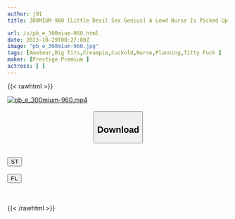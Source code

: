 ```yaml
---
author: j91
title: 300MIUM-960 [Little Devil Sex Genius] A Lewd Nurse Is Picked Up In Reverse! ! Forbidden Cuckold Document! ! Innocently Seducing Men Who Have Girlfriends With Their Squishy F Cups And Natural Eroticism! ! A Slut Who Loves Creampies And Is F****d To Eat Raw Dick, Saying, "I Don’t Want It If It’s Not Raw!" ! ! [NTR Reverse] (Satsuki Mei)

url: /v/pb_e_300mium-960.html
date: 2023-10-29T00:27:00Z
image: "pb_e_300mium-960.jpg"
tags: [Amateur,Big Tits,Creampie,Cuckold,Nurse,Planning,Titty Fuck ]
maker: [Prestige Premium ]
actress: [ ]
---
```



{{< rawhtml >}}

<div class="video" data-videoid="QPebLQrG4vS8Y3">
    <a href="javascript:;">
        <img src="https://my.j91.asia/v/pb_e_300mium-960.jpg" width="WIDTH" height="HEIGHT" alt="pb_e_300mium-960.mp4" loading="lazy">
    </a>
</div>

<script type="text/javascript" src="https://j91.asia/asset/on-demand-st.js"></script>

<br>
  <link rel="stylesheet" href="https://j91.asia/asset/bs5.css">
  
  <center>
  <button class="btn btn-primary" type="button" data-bs-toggle="collapse" data-bs-target=".multi-collapse" aria-expanded="false" aria-controls="multiCollapseExample1 multiCollapseExample2"><h2>Download</h2></button></center>
</p>
<div class="row">
  <div class="col">
    <div class="collapse multi-collapse" id="multiCollapseExample1">
      <div class="card card-body">
	      	      <br>
<div class="buttons">  
<a href="https://streamtape.to/v/QPebLQrG4vS8Y3"><button class="btn-hover color-3"><i class="fa fa-download"></i> ST</button></a></div>
    </div>
  </div>
</div>
  <div class="col">
    <div class="collapse multi-collapse" id="multiCollapseExample2">
      <div class="card card-body">
	      <br>
<div class="buttons">
    <a href="https://filelions.online/f/ncm8kky926dd"><button class="btn-hover color-9"><i class="fa fa-download"></i> FL</button></a></div>
<br><br>
      </div>
    </div>
  </div>
</div>

{{< /rawhtml >}}
